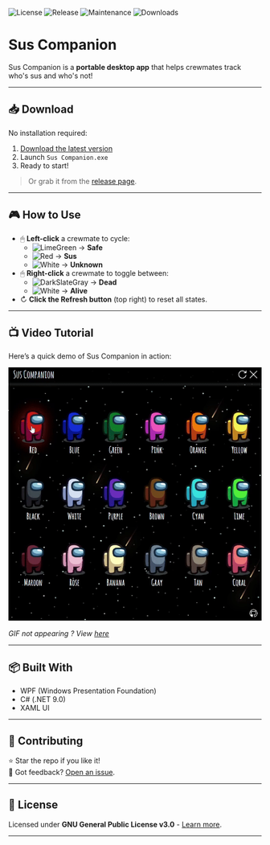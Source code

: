 ![License](https://img.shields.io/github/license/lucas-jammes/SusCompanion "GPL-3.0 License")
![Release](https://img.shields.io/github/v/release/lucas-jammes/SusCompanion "Latest release")
![Maintenance](https://img.shields.io/badge/maintenance-actively--developed-brightgreen.svg "Level of maintenance")
![Downloads](https://img.shields.io/github/downloads/lucas-jammes/SusCompanion/total "Total downloads")

# Sus Companion

Sus Companion is a **portable desktop app** that helps crewmates track who's sus and who's not!  

---

## 📥 Download

No installation required:

1. [Download the latest version][direct-download]
2. Launch `Sus Companion.exe`
3. Ready to start!

> Or grab it from the [release page][release-page].

---

## 🎮 How to Use

- 🖱 **Left-click** a crewmate to cycle:
  - ![LimeGreen](https://place-hold.it/10/32CD32/32CD32) → **Safe**
  - ![Red](https://place-hold.it/10/FF0000/FF0000) → **Sus**
  - ![White](https://place-hold.it/10/FFFFFF/FFFFFF) → **Unknown**
- 🖱 **Right-click** a crewmate to toggle between:  
  - ![DarkSlateGray](https://place-hold.it/10/2F4F4F/2F4F4F) → **Dead**
  - ![White](https://place-hold.it/10/FFFFFF/FFFFFF) → **Alive**
- ↻ **Click the Refresh button** (top right) to reset all states.

---

## 📺 Video Tutorial

Here’s a quick demo of Sus Companion in action:   

![tutorial](./assets/images/misc/tutorial.gif "App in action")

*GIF not appearing ? View [here](./assets/images/misc/tutorial.gif "Link to the GIF file")*

---

## 📦 Built With

- WPF (Windows Presentation Foundation)
- C# (.NET 9.0)
- XAML UI

---

## 🤝 Contributing  

⭐ Star the repo if you like it!  
💬 Got feedback? [Open an issue](https://github.com/lucas-jammes/SusCompanion/issues).  

---

## 📜 License

Licensed under **GNU General Public License v3.0** - [Learn more](https://www.gnu.org/licenses/gpl-3.0.en.html).

---

[release-page]: https://github.com/lucas-jammes/SusCompanion/releases/latest "Latest release"  
[direct-download]: https://github.com/lucas-jammes/SusCompanion/releases/download/v1.4.0/Sus_Companion.exe "Direct download"  

<!-- Maintenance badge generator: https://gist.github.com/taiki-e/ad73eaea17e2e0372efb76ef6b38f17b -->  

